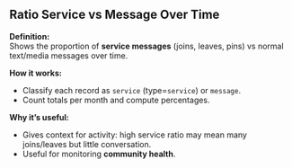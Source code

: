 ## Ratio Service vs Message Over Time

**Definition:**  
Shows the proportion of **service messages** (joins, leaves, pins) vs normal text/media messages over time.

**How it works:**
- Classify each record as `service` (type=`service`) or `message`.
- Count totals per month and compute percentages.

**Why it’s useful:**
- Gives context for activity: high service ratio may mean many joins/leaves but little conversation.
- Useful for monitoring **community health**.